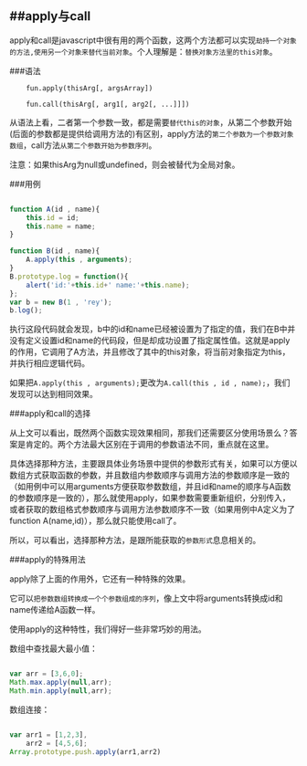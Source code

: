 ##apply与call
---
apply和call是javascript中很有用的两个函数，这两个方法都可以实现`劫持一个对象的方法,使用另一个对象来替代当前对象`。个人理解是：`替换对象方法里的this对象`。
<!--more-->

###语法
```
    fun.apply(thisArg[, argsArray])

    fun.call(thisArg[, arg1[, arg2[, ...]]])
```
    
从语法上看，二者第一个参数一致，都是需要`替代this的对象`，从第二个参数开始(后面的参数都是提供给调用方法的)有区别，apply方法的`第二个参数为一个参数对象数组`，call方法`从第二个参数开始为参数序列`。

注意：如果thisArg为null或undefined，则会被替代为全局对象。


###用例
```js

function A(id , name){
    this.id = id;
    this.name = name;
}

function B(id , name){
    A.apply(this , arguments);
}
B.prototype.log = function(){
    alert('id:'+this.id+' name:'+this.name);
};
var b = new B(1 , 'rey');
b.log();

```

执行这段代码就会发现，b中的id和name已经被设置为了指定的值，我们在B中并没有定义设置id和name的代码段，但是却成功设置了指定属性值。这就是apply的作用，它调用了A方法，并且修改了其中的this对象，将当前对象指定为this，并执行相应逻辑代码。

如果把`A.apply(this , arguments);`更改为`A.call(this , id , name);`，我们发现可以达到相同效果。

###apply和call的选择

从上文可以看出，既然两个函数实现效果相同，那我们还需要区分使用场景么？答案是肯定的。两个方法最大区别在于调用的参数语法不同，重点就在这里。

具体选择那种方法，主要跟具体业务场景中提供的参数形式有关，如果可以方便以数组方式获取函数的参数，并且数组内参数顺序与调用方法的参数顺序是一致的（如用例中可以用arguments方便获取参数数组，并且id和name的顺序与A函数的参数顺序是一致的），那么就使用apply，如果参数需要重新组织，分别传入，或者获取的数组格式参数顺序与调用方法参数顺序不一致（如果用例中A定义为了function A(name,id)），那么就只能使用call了。

所以，可以看出，选择那种方法，是跟所能获取的`参数形式`息息相关的。

###apply的特殊用法

apply除了上面的作用外，它还有一种特殊的效果。

它可以`把参数数组转换成一个个参数组成的序列`，像上文中将arguments转换成id和name传递给A函数一样。

使用apply的这种特性，我们得好一些非常巧妙的用法。

数组中查找最大最小值：

```js

var arr = [3,6,0];
Math.max.apply(null,arr);
Math.min.apply(null,arr);

```

数组连接：
```js

var arr1 = [1,2,3],
	arr2 = [4,5,6];
Array.prototype.push.apply(arr1,arr2)

```

